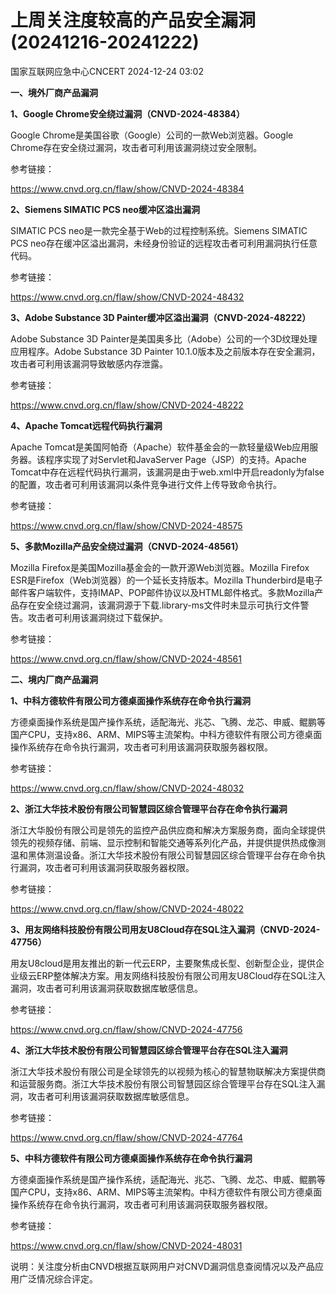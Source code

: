 #  上周关注度较高的产品安全漏洞(20241216-20241222)   
 国家互联网应急中心CNCERT   2024-12-24 03:02  
  
**一、境外厂商产品漏洞**  
  
**1、Google Chrome安全绕过漏洞（CNVD-2024-48384）**  
  
Google Chrome是美国谷歌（Google）公司的一款Web浏览器。Google Chrome存在安全绕过漏洞，攻击者可利用该漏洞绕过安全限制。  
  
参考链接：  
  
https://www.cnvd.org.cn/flaw/show/CNVD-2024-48384  
  
**2、Siemens SIMATIC PCS neo缓冲区溢出漏洞**  
  
SIMATIC PCS neo是一款完全基于Web的过程控制系统。Siemens SIMATIC PCS neo存在缓冲区溢出漏洞，未经身份验证的远程攻击者可利用漏洞执行任意代码。  
  
参考链接：  
  
https://www.cnvd.org.cn/flaw/show/CNVD-2024-48432  
  
**3、Adobe Substance 3D Painter缓冲区溢出漏洞（CNVD-2024-48222）**  
  
Adobe Substance 3D Painter是美国奥多比（Adobe）公司的一个3D纹理处理应用程序。Adobe Substance 3D Painter
10.1.0版本及之前版本存在安全漏洞，攻击者可利用该漏洞导致敏感内存泄露。  
  
参考链接：  
  
https://www.cnvd.org.cn/flaw/show/CNVD-2024-48222  
  
**4、Apache Tomcat远程代码执行漏洞**  
  
Apache Tomcat是美国阿帕奇（Apache）软件基金会的一款轻量级Web应用服务器。该程序实现了对Servlet和JavaServer Page（JSP）的支持。Apache Tomcat中存在远程代码执行漏洞，该漏洞是由于web.xml中开启readonly为false的配置，攻击者可利用该漏洞以条件竞争进行文件上传导致命令执行。  
  
参考链接：  
  
https://www.cnvd.org.cn/flaw/show/CNVD-2024-48575  
  
**5、多款Mozilla产品安全绕过漏洞（CNVD-2024-48561）**  
  
Mozilla Firefox是美国Mozilla基金会的一款开源Web浏览器。Mozilla Firefox ESR是Firefox（Web浏览器）的一个延长支持版本。Mozilla Thunderbird是电子邮件客户端软件，支持IMAP、POP邮件协议以及HTML邮件格式。多款Mozilla产品存在安全绕过漏洞，该漏洞源于下载.library-ms文件时未显示可执行文件警告。攻击者可利用该漏洞绕过下载保护。  
  
参考链接：  
  
https://www.cnvd.org.cn/flaw/show/CNVD-2024-48561  
  
  
**二、境内厂商产品漏洞**  
  
**1、中科方德软件有限公司方德桌面操作系统存在命令执行漏洞**  
  
方德桌面操作系统是国产操作系统，适配海光、兆芯、飞腾、龙芯、申威、鲲鹏等国产CPU，支持x86、ARM、MIPS等主流架构。中科方德软件有限公司方德桌面操作系统存在命令执行漏洞，攻击者可利用该漏洞获取服务器权限。  
  
参考链接：  
  
https://www.cnvd.org.cn/flaw/show/CNVD-2024-48032  
  
**2、浙江大华技术股份有限公司智慧园区综合管理平台存在命令执行漏洞**  
  
浙江大华股份有限公司是领先的监控产品供应商和解决方案服务商，面向全球提供领先的视频存储、前端、显示控制和智能交通等系列化产品，并提供提供热成像测温和黑体测温设备。浙江大华技术股份有限公司智慧园区综合管理平台存在命令执行漏洞，攻击者可利用该漏洞获取服务器权限。  
  
参考链接：  
  
https://www.cnvd.org.cn/flaw/show/CNVD-2024-48022  
  
**3、用友网络科技股份有限公司用友U8Cloud存在SQL注入漏洞（CNVD-2024-47756）**  
  
用友U8cloud是用友推出的新一代云ERP，主要聚焦成长型、创新型企业，提供企业级云ERP整体解决方案。用友网络科技股份有限公司用友U8Cloud存在SQL注入漏洞，攻击者可利用该漏洞获取数据库敏感信息。  
  
参考链接：  
  
https://www.cnvd.org.cn/flaw/show/CNVD-2024-47756  
  
**4、浙江大华技术股份有限公司智慧园区综合管理平台存在SQL注入漏洞**  
  
浙江大华技术股份有限公司是全球领先的以视频为核心的智慧物联解决方案提供商和运营服务商。浙江大华技术股份有限公司智慧园区综合管理平台存在SQL注入漏洞，攻击者可利用该漏洞获取数据库敏感信息。  
  
参考链接：  
  
https://www.cnvd.org.cn/flaw/show/CNVD-2024-47764  
  
**5、中科方德软件有限公司方德桌面操作系统存在命令执行漏洞**  
  
方德桌面操作系统是国产操作系统，适配海光、兆芯、飞腾、龙芯、申威、鲲鹏等国产CPU，支持x86、ARM、MIPS等主流架构。中科方德软件有限公司方德桌面操作系统存在命令执行漏洞，攻击者可利用该漏洞获取服务器权限。  
  
参考链接：  
  
https://www.cnvd.org.cn/flaw/show/CNVD-2024-48031  
  
  
说明：关注度分析由CNVD根据互联网用户对CNVD漏洞信息查阅情况以及产品应用广泛情况综合评定。  
  
